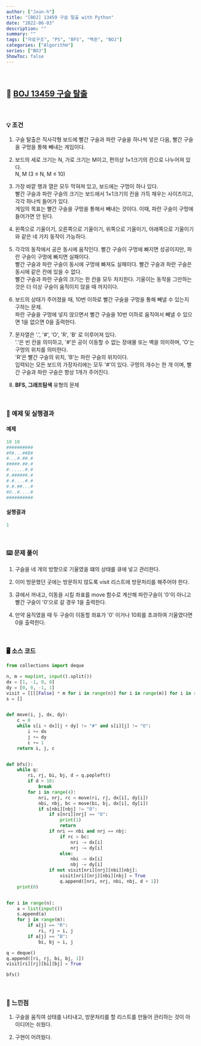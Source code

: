 ```yaml
---
author: ["Jxun-h"]
title: "[BOJ] 13459 구슬 탈출 with Python"
date: "2022-06-03"
description: ""
summary: ""
tags: ["자료구조", "PS", "BFS", "백준", "BOJ"]
categories: ["Algorithm"]
series: ["BOJ"]
ShowToc: false
---
```


<br>

## 📌 <a href="https://www.acmicpc.net/problem/13459" target="_blank">BOJ 13459 구슬 탈출</a>

<br>

### 💡 조건

1.  구슬 탈출은 직사각형 보드에 빨간 구슬과 파란 구슬을 하나씩 넣은 다음, 빨간 구슬을 구멍을 통해 빼내는 게임이다.

2.  보드의 세로 크기는 N, 가로 크기는 M이고, 편의상 1×1크기의 칸으로 나누어져 있다.  
    N, M (3 ≤ N, M ≤ 10)

3.  가장 바깥 행과 열은 모두 막혀져 있고, 보드에는 구멍이 하나 있다.  
    빨간 구슬과 파란 구슬의 크기는 보드에서 1×1크기의 칸을 가득 채우는 사이즈이고, 각각 하나씩 들어가 있다.  
    게임의 목표는 빨간 구슬을 구멍을 통해서 빼내는 것이다. 이때, 파란 구슬이 구멍에 들어가면 안 된다.

4.  왼쪽으로 기울이기, 오른쪽으로 기울이기, 위쪽으로 기울이기, 아래쪽으로 기울이기와 같은 네 가지 동작이 가능하다.

5.  각각의 동작에서 공은 동시에 움직인다. 빨간 구슬이 구멍에 빠지면 성공이지만, 파란 구슬이 구멍에 빠지면 실패이다.  
    빨간 구슬과 파란 구슬이 동시에 구멍에 빠져도 실패이다. 빨간 구슬과 파란 구슬은 동시에 같은 칸에 있을 수 없다.  
    빨간 구슬과 파란 구슬의 크기는 한 칸을 모두 차지한다. 기울이는 동작을 그만하는 것은 더 이상 구슬이 움직이지 않을 때 까지이다.

6.  보드의 상태가 주어졌을 때, 10번 이하로 빨간 구슬을 구멍을 통해 빼낼 수 있는지 구하는 문제.  
    파란 구슬을 구멍에 넣지 않으면서 빨간 구슬을 10번 이하로 움직여서 빼낼 수 있으면 1을 없으면 0을 출력한다.

7.  문자열은 '.', '#', 'O', 'R', 'B' 로 이루어져 있다.  
    '.'은 빈 칸을 의미하고, '#'은 공이 이동할 수 없는 장애물 또는 벽을 의미하며, 'O'는 구멍의 위치를 의미한다.  
    'R'은 빨간 구슬의 위치, 'B'는 파란 구슬의 위치이다.  
    입력되는 모든 보드의 가장자리에는 모두 '#'이 있다. 구멍의 개수는 한 개 이며, 빨간 구슬과 파란 구슬은 항상 1개가 주어진다.

7.  **BFS, 그래프탐색** 유형의 문제

<br>

### 🔖 예제 및 실행결과

#### 예제

```py
10 10
##########
#R#...##B#
#...#.##.#
#####.##.#
#......#.#
#.######.#
#.#....#.#
#.#.##...#
#O..#....#
##########
```

#### 실행결과

```py
1
```

<br>

### ⌨️ 문제 풀이

1.  구슬을 네 개의 방향으로 기울였을 떄의 상태를 큐에 넣고 관리한다.

2.  이미 방문했던 곳에는 방문하지 않도록 visit 리스트에 방문처리를 해주어야 한다.

3.  큐에서 꺼내고, 이동을 시킬 좌표를 move 함수로 계산해 파란구슬이 '0'이 아니고 빨간 구슬이 '0'으로 갈 경우 1을 출력한다.

4.  만약 움직였을 때 두 구슬이 이동할 좌표가 '0' 이거나 10회를 초과하여 기울였다면 0을 출력한다.

<br>

### 🖥 소스 코드

```py
from collections import deque

n, m = map(int, input().split())
dx = [1, -1, 0, 0]
dy = [0, 0, -1, 1]
visit = [[[[False] * m for i in range(n)] for i in range(m)] for i in range(n)]
s = []


def move(i, j, dx, dy):
    c = 0
    while s[i + dx][j + dy] != "#" and s[i][j] != "O":
        i += dx
        j += dy
        c += 1
    return i, j, c


def bfs():
    while q:
        ri, rj, bi, bj, d = q.popleft()
        if d > 10:
            break
        for i in range(4):
            nri, nrj, rc = move(ri, rj, dx[i], dy[i])
            nbi, nbj, bc = move(bi, bj, dx[i], dy[i])
            if s[nbi][nbj] != "O":
                if s[nri][nrj] == "O":
                    print(1)
                    return
                if nri == nbi and nrj == nbj:
                    if rc > bc:
                        nri -= dx[i]
                        nrj -= dy[i]
                    else:
                        nbi -= dx[i]
                        nbj -= dy[i]
                if not visit[nri][nrj][nbi][nbj]:
                    visit[nri][nrj][nbi][nbj] = True
                    q.append([nri, nrj, nbi, nbj, d + 1])
    print(0)


for i in range(n):
    a = list(input())
    s.append(a)
    for j in range(m):
        if a[j] == "R":
            ri, rj = i, j
        if a[j] == "B":
            bi, bj = i, j

q = deque()
q.append([ri, rj, bi, bj, 1])
visit[ri][rj][bi][bj] = True

bfs()
```

<br>

### 💾 느낀점

1.  구슬을 움직여 상태를 나타내고, 방문처리를 할 리스트를 만들어 관리하는 것이 아이디어는 쉬웠다.

2.  구현이 어려웠다.